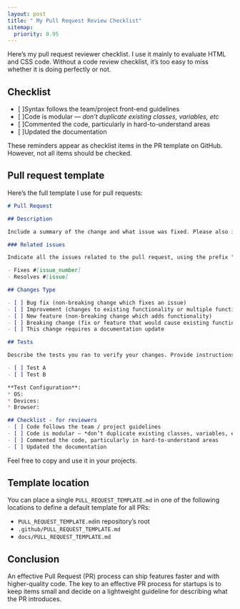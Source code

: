 ```yaml
---
layout: post
title: " My Pull Request Review Checklist"
sitemap:
  priority: 0.95
---
```


Here’s my pull request reviewer checklist. I use it mainly to evaluate  HTML and CSS code. Without a code review checklist, it’s too easy to miss whether it is doing perfectly or not. 

## Checklist
- [ ]Syntax follows the team/project front-end guidelines
- [ ]Code is modular — *don’t duplicate existing classes, variables, etc*
- [ ]Commented the code, particularly in hard-to-understand areas
- [ ]Updated the documentation

These reminders appear as checklist items in the PR template on GitHub. However, not all items should be checked. 

## Pull request template
Here’s the full template I use for pull requests:

```markdown
# Pull Request

## Description

Include a summary of the change and what issue was fixed. Please also include the motivation and context in which you worked. List all dependencies required for this change where necessary.

### Related issues

Indicate all the issues related to the pull request, using the prefix "Fixes" or "Resolves" according to the type of issue (fixes for bugs, resolves for features or improvements).

- Fixes #[issue_number] 
- Resolves #[issue]

## Changes Type

- [ ] Bug fix (non-breaking change which fixes an issue)
- [ ] Improvement (changes to existing functionality or multiple functionalities)
- [ ] New feature (non-breaking change which adds functionality)
- [ ] Breaking change (fix or feature that would cause existing functionality to not work as expected)
- [ ] This change requires a documentation update

## Tests

Describe the tests you ran to verify your changes. Provide instructions so they can be reproduced. Please list all relevant details for test setup

- [ ] Test A
- [ ] Test B

**Test Configuration**:
* OS:
* Devices:
* Browser:

## Checklist - for reviewers
- [ ] Code follows the team / project guidelines
- [ ] Code is modular — *don’t duplicate existing classes, variables, etc*
- [ ] Commented the code, particularly in hard-to-understand areas
- [ ] Updated the documentation

```
Feel free to copy and use it in your projects.

## Template location
You can place a single `PULL_REQUEST_TEMPLATE.md` in one of the following locations to define a default template for all PRs:
* `PULL_REQUEST_TEMPLATE.md`in repository’s root
* `.github/PULL_REQUEST_TEMPLATE.md`
* `docs/PULL_REQUEST_TEMPLATE.md`


## Conclusion

An effective Pull Request (PR) process can ship features faster and with higher-quality code. The key to an effective PR process for startups is to keep items small and decide on a lightweight guideline for describing what the PR introduces.